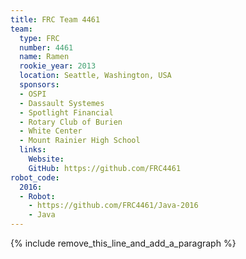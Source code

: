 ```yaml
---
title: FRC Team 4461
team:
  type: FRC
  number: 4461
  name: Ramen
  rookie_year: 2013
  location: Seattle, Washington, USA
  sponsors:
  - OSPI
  - Dassault Systemes
  - Spotlight Financial
  - Rotary Club of Burien
  - White Center
  - Mount Rainier High School
  links:
    Website: 
    GitHub: https://github.com/FRC4461
robot_code:
  2016:
  - Robot:
    - https://github.com/FRC4461/Java-2016
    - Java
---
```


{% include remove_this_line_and_add_a_paragraph %}